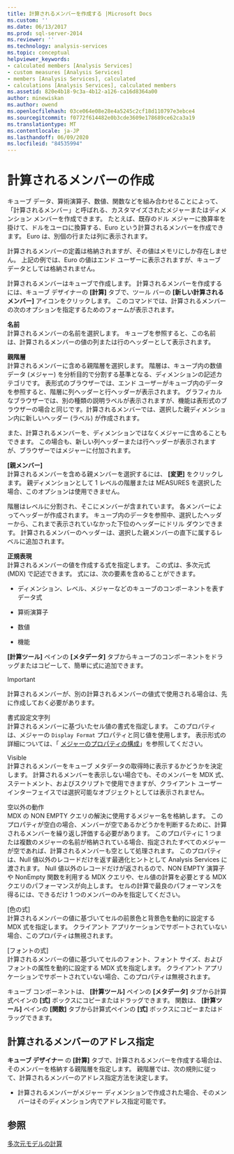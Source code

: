 ```yaml
---
title: 計算されるメンバーを作成する |Microsoft Docs
ms.custom: ''
ms.date: 06/13/2017
ms.prod: sql-server-2014
ms.reviewer: ''
ms.technology: analysis-services
ms.topic: conceptual
helpviewer_keywords:
- calculated members [Analysis Services]
- custom measures [Analysis Services]
- members [Analysis Services], calculated
- calculations [Analysis Services], calculated members
ms.assetid: 820e4b18-9c3a-4b12-a126-ca16d8364a00
author: minewiskan
ms.author: owend
ms.openlocfilehash: 03ce064e08e28e4a5245c2cf18d110797e3ebce4
ms.sourcegitcommit: f0772f614482e0b3cde3609e178689ce62ca3a19
ms.translationtype: MT
ms.contentlocale: ja-JP
ms.lasthandoff: 06/09/2020
ms.locfileid: "84535994"
---
```

# <a name="create-calculated-members"></a>計算されるメンバーの作成
  キューブ データ、算術演算子、数値、関数などを組み合わせることによって、「計算されるメンバー」と呼ばれる、カスタマイズされたメジャーまたはディメンション メンバーを作成できます。 たとえば、既存のドル メジャーに換算率を掛けて、ドルをユーロに換算する、Euro という計算されるメンバーを作成できます。 Euro は、別個の行または列に表示されます。  
  
 計算されるメンバーの定義は格納されますが、その値はメモリにしか存在しません。 上記の例では、Euro の値はエンド ユーザーに表示されますが、キューブ データとしては格納されません。  
  
 計算されるメンバーはキューブで作成します。 計算されるメンバーを作成するには、キューブ デザイナーの **[計算]** タブで、ツール バーの **[新しい計算されるメンバー]** アイコンをクリックします。 このコマンドでは、計算されるメンバーの次のオプションを指定するためのフォームが表示されます。  
  
 **名前**  
 計算されるメンバーの名前を選択します。 キューブを参照すると、この名前は、計算されるメンバーの値の列または行のヘッダーとして表示されます。  
  
 **親階層**  
 計算されるメンバーに含める親階層を選択します。 階層は、キューブ内の数値データ (メジャー) を分析目的で分割する基準となる、ディメンションの記述カテゴリです。 表形式のブラウザーでは、エンド ユーザーがキューブ内のデータを参照すると、階層に列ヘッダーと行ヘッダーが表示されます。 グラフィカルなブラウザーでは、別の種類の説明ラベルが表示されますが、機能は表形式のブラウザーの場合と同じです。計算されるメンバーでは、選択した親ディメンション内に新しいヘッダー (ラベル) が作成されます。  
  
 また、計算されるメンバーを、ディメンションではなくメジャーに含めることもできます。 この場合も、新しい列ヘッダーまたは行ヘッダーが表示されますが、ブラウザーではメジャーに付加されます。  
  
 **[親メンバー]**  
 計算されるメンバーを含める親メンバーを選択するには、 **[変更]** をクリックします。 親ディメンションとして 1 レベルの階層または MEASURES を選択した場合、このオプションは使用できません。  
  
 階層はレベルに分割され、そこにメンバーが含まれています。 各メンバーによってヘッダーが作成されます。 キューブ内のデータを参照中、選択したヘッダーから、これまで表示されていなかった下位のヘッダーにドリル ダウンできます。 計算されるメンバーのヘッダーは、選択した親メンバーの直下に属するレベルに追加されます。  
  
 **正規表現**  
 計算されるメンバーの値を作成する式を指定します。 この式は、多次元式 (MDX) で記述できます。 式には、次の要素を含めることができます。  
  
-   ディメンション、レベル、メジャーなどのキューブのコンポーネントを表すデータ式  
  
-   算術演算子  
  
-   数値  
  
-   機能  
  
 **[計算ツール]** ペインの **[メタデータ]** タブからキューブのコンポーネントをドラッグまたはコピーして、簡単に式に追加できます。  
  
> [!IMPORTANT]  
>  計算されるメンバーが、別の計算されるメンバーの値式で使用される場合は、先に作成しておく必要があります。  
  
 書式設定文字列  
 計算されるメンバーに基づいたセル値の書式を指定します。 このプロパティは、メジャーの `Display Format` プロパティと同じ値を使用します。 表示形式の詳細については、「 [メジャーのプロパティの構成](configure-measure-properties.md)」を参照してください。  
  
 Visible  
 計算されるメンバーをキューブ メタデータの取得時に表示するかどうかを決定します。 計算されるメンバーを表示しない場合でも、そのメンバーを MDX 式、ステートメント、およびスクリプトで使用できますが、クライアント ユーザー インターフェイスでは選択可能なオブジェクトとしては表示されません。  
  
 空以外の動作  
 MDX の NON EMPTY クエリの解決に使用するメジャー名を格納します。 このプロパティが空白の場合、メンバーが空であるかどうかを判断するために、計算されるメンバーを繰り返し評価する必要があります。 このプロパティに 1 つまたは複数のメジャーの名前が格納されている場合、指定されたすべてのメジャーが空であれば、計算されるメンバーも空として処理されます。 このプロパティは、Null 値以外のレコードだけを返す最適化ヒントとして Analysis Services に渡されます。 Null 値以外のレコードだけが返されるので、NON EMPTY 演算子や NonEmpty 関数を利用する MDX クエリや、セル値の計算を必要とする MDX クエリのパフォーマンスが向上します。 セルの計算で最良のパフォーマンスを得るには、できるだけ 1 つのメンバーのみを指定してください。  
  
 [色の式]  
 計算されるメンバーの値に基づいてセルの前景色と背景色を動的に設定する MDX 式を指定します。 クライアント アプリケーションでサポートされていない場合、このプロパティは無視されます。  
  
 [フォントの式]  
 計算されるメンバーの値に基づいてセルのフォント、フォント サイズ、およびフォントの属性を動的に設定する MDX 式を指定します。 クライアント アプリケーションでサポートされていない場合、このプロパティは無視されます。  
  
 キューブ コンポーネントは、 **[計算ツール]** ペインの **[メタデータ]** タブから計算式ペインの **[式]** ボックスにコピーまたはドラッグできます。 関数は、 **[計算ツール]** ペインの **[関数]** タブから計算式ペインの **[式]** ボックスにコピーまたはドラッグできます。  
  
## <a name="addressing-calculated-members"></a>計算されるメンバーのアドレス指定  
 **キューブ デザイナー** の **[計算]** タブで、計算されるメンバーを作成する場合は、そのメンバーを格納する親階層を指定します。 親階層では、次の規則に従って、計算されるメンバーのアドレス指定方法を決定します。  
  
-   計算されるメンバーがメジャー ディメンションで作成された場合、そのメンバーはそのディメンション内でアドレス指定可能です。  
  
## <a name="see-also"></a>参照  
 [多次元モデルの計算](calculations-in-multidimensional-models.md)  
  
  
